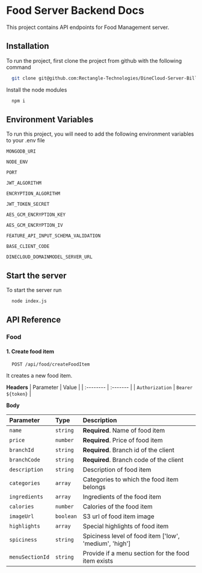
# Food Server Backend Docs

This project contains API endpoints for Food Management server.


## Installation

To run the project, first clone the project from github with the following command

```bash
  git clone git@github.com:Rectangle-Technologies/DineCloud-Server-Billing.git
```
Install the node modules

```bash
  npm i
```


## Environment Variables

To run this project, you will need to add the following environment variables to your .env file

`MONGODB_URI`

`NODE_ENV`

`PORT`

`JWT_ALGORITHM`

`ENCRYPTION_ALGORITHM`

`JWT_TOKEN_SECRET`

`AES_GCM_ENCRYPTION_KEY`

`AES_GCM_ENCRYPTION_IV`

`FEATURE_API_INPUT_SCHEMA_VALIDATION`

`BASE_CLIENT_CODE`

`DINECLOUD_DOMAINMODEL_SERVER_URL`


## Start the server

To start the server run

```bash
  node index.js
```


## API Reference

### Food

#### 1. Create food item

```http
  POST /api/food/createFoodItem
```

It creates a new food item.

**Headers**
| Parameter | Value  |
| :-------- | :------- |
| `Authorization`      | `Bearer ${token}` | 

**Body**

| Parameter | Type     | Description                       |
| :-------- | :------- | :-------------------------------- |
| `name`      | `string` | **Required**. Name of food item |
| `price`      | `number` | **Required**. Price of food item |
| `branchId`      | `string` | **Required**. Branch id of the client |
| `branchCode`      | `string` | **Required**. Branch code of the client |
| `description`      | `string` | Description of food item |
| `categories`      | `array` | Categories to which the food item belongs |
| `ingredients`      | `array` | Ingredients of the food item |
| `calories`      | `number` | Calories of the food item |
| `imageUrl`      | `boolean` | S3 url of food item image |
| `highlights`      | `array` | Special highlights of food item |
| `spiciness`      | `string` | Spiciness level of food item ['low', 'medium', 'high'] |
| `menuSectionId`      | `string` | Provide if a menu section for the food item exists |
